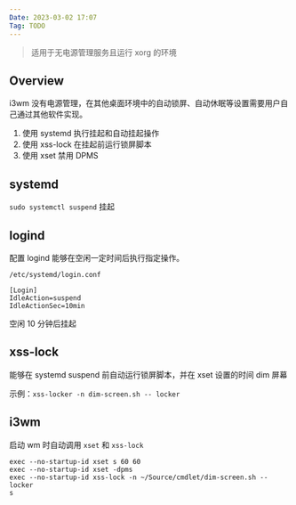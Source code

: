 ```yaml
---
Date: 2023-03-02 17:07
Tag: TODO
---
```


> 适用于无电源管理服务且运行 xorg 的环境

## Overview

i3wm 没有电源管理，在其他桌面环境中的自动锁屏、自动休眠等设置需要用户自己通过其他软件实现。

1.  使用 systemd 执行挂起和自动挂起操作
2.  使用 xss-lock 在挂起前运行锁屏脚本
3.  使用 xset 禁用 DPMS

## systemd

`sudo systemctl suspend` 挂起

## logind

配置 logind 能够在空闲一定时间后执行指定操作。

`/etc/systemd/login.conf`

```none
[Login]
IdleAction=suspend
IdleActionSec=10min
```

空闲 10 分钟后挂起

## xss-lock

能够在 systemd suspend 前自动运行锁屏脚本，并在 xset 设置的时间 dim 屏幕

示例：`xss-locker -n dim-screen.sh -- locker`

## i3wm

启动 wm 时自动调用 `xset` 和 `xss-lock`

```none
exec --no-startup-id xset s 60 60
exec --no-startup-id xset -dpms
exec --no-startup-id xss-lock -n ~/Source/cmdlet/dim-screen.sh -- locker
s
```